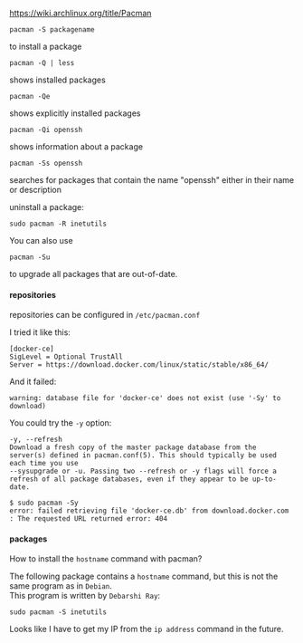 https://wiki.archlinux.org/title/Pacman

```
pacman -S packagename
```
to install a package

```
pacman -Q | less
```
shows installed packages

```
pacman -Qe
```
shows explicitly installed packages


```
pacman -Qi openssh
```
shows information about a package
```
pacman -Ss openssh
```
searches for packages that contain the name "openssh" either in their name or description


uninstall a package:
```
sudo pacman -R inetutils
```

You can also use
```
pacman -Su
```
 to upgrade all packages that are out-of-date.

#### repositories

repositories can be configured in `/etc/pacman.conf`

I tried it like this:
```
[docker-ce]
SigLevel = Optional TrustAll
Server = https://download.docker.com/linux/static/stable/x86_64/
```
And it failed:
```
warning: database file for 'docker-ce' does not exist (use '-Sy' to download)
```

You could try the `-y` option:
```
-y, --refresh
Download a fresh copy of the master package database from the server(s) defined in pacman.conf(5). This should typically be used each time you use
--sysupgrade or -u. Passing two --refresh or -y flags will force a refresh of all package databases, even if they appear to be up-to-date.
```

```
$ sudo pacman -Sy
error: failed retrieving file 'docker-ce.db' from download.docker.com : The requested URL returned error: 404
```

#### packages

How to install the `hostname` command with pacman?

The following package contains a `hostname` command, but this is not the same program as in `Debian`.\
This program is written by `Debarshi Ray`:
```
sudo pacman -S inetutils
```

Looks like I have to get my IP from the `ip address` command in the future.

